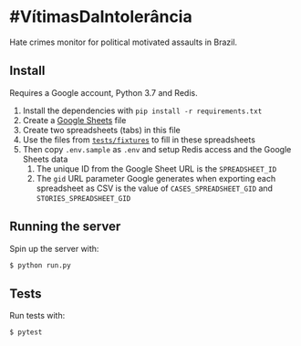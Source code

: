# #VítimasDaIntolerância

Hate crimes monitor for political motivated assaults in Brazil.

## Install

Requires a Google account, Python 3.7 and Redis.

1. Install the dependencies with `pip install -r requirements.txt`
1. Create a [Google Sheets](https://docs.google.com/spreadsheets/) file
1. Create two spreadsheets (tabs) in this file
1. Use the files from [`tests/fixtures`](victims/tests/fixtures/) to fill in
   these spreadsheets
1. Then copy `.env.sample` as `.env` and setup Redis access and the Google
   Sheets data
    1. The unique ID from the Google Sheet URL is the `SPREADSHEET_ID`
    1. The `gid` URL parameter Google generates when exporting each spreadsheet
       as CSV is the value of `CASES_SPREADSHEET_GID` and
       `STORIES_SPREADSHEET_GID`

## Running the server

Spin up the server with:

```sh
$ python run.py
```

## Tests

Run tests with:

```sh
$ pytest
```
